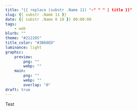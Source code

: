 ```yaml
---
title: "{{ replace (substr .Name 11) "-" " " | title }}"
slug: {{ substr .Name 11 }}
date: {{ substr .Name 0 10 }} 00:00:00
tags:
    - web
blurb: ""
theme: "#212285"
title_color: "#3B60ED"
luminance: light
graphic:
    preview:
        png: ""
        webp: ""
    main:
        png: ""
        webp: ""
        overlap: "0"
draft: true
---
```


Test
